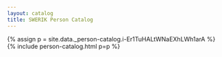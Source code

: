 ```yaml
---
layout: catalog
title: SWERIK Person Catalog
---
```

{% assign p = site.data._person-catalog.i-Er1TuHALtWNaEXhLWh1arA %}
{% include person-catalog.html p=p %}

